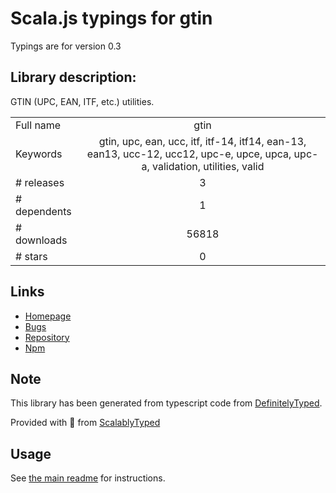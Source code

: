 
# Scala.js typings for gtin

Typings are for version 0.3

## Library description:
GTIN (UPC, EAN, ITF, etc.) utilities.

|                    |                 |
| ------------------ | :-------------: |
| Full name          | gtin |
| Keywords           | gtin, upc, ean, ucc, itf, itf-14, itf14, ean-13, ean13, ucc-12, ucc12, upc-e, upce, upca, upc-a, validation, utilities, valid |
| # releases         | 3 |
| # dependents       | 1 |
| # downloads        | 56818 |
| # stars            | 0 |

## Links
- [Homepage](https://github.com/xbpf/gtin#readme)
- [Bugs](https://github.com/xbpf/gtin/issues)
- [Repository](https://github.com/xbpf/gtin)
- [Npm](https://www.npmjs.com/package/gtin)
    


## Note
This library has been generated from typescript code from [DefinitelyTyped](https://definitelytyped.org).

Provided with :purple_heart: from [ScalablyTyped](https://github.com/oyvindberg/ScalablyTyped)

## Usage
See [the main readme](../../readme.md) for instructions.


